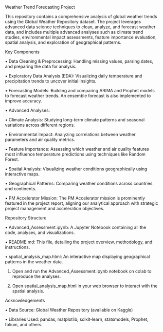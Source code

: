 
Weather Trend Forecasting Project

This repository contains a comprehensive analysis of global weather trends using the Global Weather Repository dataset. The project leverages advanced data science techniques to clean, analyze, and forecast weather data, and includes multiple advanced analyses such as climate trend studies, environmental impact assessments, feature importance evaluation, spatial analysis, and exploration of geographical patterns.

Key Components

 •	Data Cleaning & Preprocessing:
Handling missing values, parsing dates, and preparing the data for analysis.
	
 •	Exploratory Data Analysis (EDA):
Visualizing daily temperature and precipitation trends to uncover initial insights.
	
 •	Forecasting Models:
Building and comparing ARIMA and Prophet models to forecast weather trends. An ensemble forecast is also implemented to improve accuracy.
	
 •	Advanced Analyses:
	
 •	Climate Analysis: Studying long-term climate patterns and seasonal variations across different regions.
	
 •	Environmental Impact: Analyzing correlations between weather parameters and air quality metrics.
	
 •	Feature Importance: Assessing which weather and air quality features most influence temperature predictions using techniques like Random Forest.
	
 •	Spatial Analysis: Visualizing weather conditions geographically using interactive maps.
	
 •	Geographical Patterns: Comparing weather conditions across countries and continents.
	
 •	PM Accelerator Mission:
The PM Accelerator mission is prominently featured in the project report, aligning our analytical approach with strategic project management and acceleration objectives.


Repository Structure
	
 •	Advanced_Assessment.ipynb: A Jupyter Notebook containing all the code, analyses, and visualizations.
	
 •	README.md: This file, detailing the project overview, methodology, and instructions.
	
 •	spatial_analysis_map.html: An interactive map displaying geographical patterns in the weather data.
 	
  
  1.	Open and run the Advanced_Assessment.ipynb  notebook on colab to reproduce the analyses.
	
 2.	Open spatial_analysis_map.html in your web browser to interact with the spatial analysis.



Acknowledgements
	
 •	Data Source: Global Weather Repository (available on Kaggle)
	
 •	Libraries Used: pandas, matplotlib, scikit-learn, statsmodels, Prophet, folium, and others.
